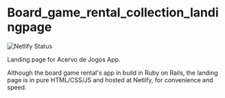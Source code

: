 # Board_game_rental_collection_landingpage
![Netlify Status](https://api.netlify.com/api/v1/badges/3f809a7c-4ee1-4491-988d-52132df9e33d/deploy-status)

Landing page for Acervo de Jogos App.

Although the board game rental's app in build in Ruby on Rails, the landing page is in pure HTML/CSS/JS and hosted at Netlify, for convenience and speed.
